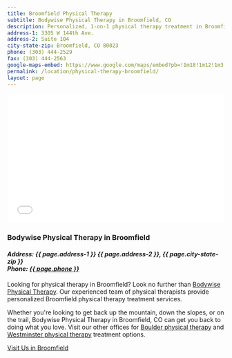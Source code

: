 ```yaml
---
title: Broomfield Physical Therapy
subtitle: Bodywise Physical Therapy in Broomfield, CO
description: Personalized, 1-on-1 physical therapy treatment in Broomfield, CO at Bodywise. Visit our Broomfield physical therapy office today.
address-1: 3305 W 144th Ave.
address-2: Suite 104
city-state-zip: Broomfield, CO 80023
phone: (303) 444-2529
fax: (303) 444-2563
google-maps-embed: https://www.google.com/maps/embed?pb=!1m18!1m12!1m3!1d3058.2544160308767!2d-105.03021478487967!3d39.958064179421!2m3!1f0!2f0!3f0!3m2!1i1024!2i768!4f13.1!3m3!1m2!1s0x876b8bc4c8947c8f%3A0xe3a3848ad6eea69e!2sBodywise+Physical+Therapy!5e0!3m2!1sen!2sus!4v1550783699727
permalink: /location/physical-therapy-broomfield/
layout: page
---
```


<!-- Google Map Embed -->

<iframe src="{{ page.google-maps-embed }}" width="100%" height="300" frameborder="0" style="border:0" allowfullscreen></iframe>

<h3>Bodywise Physical Therapy in Broomfield</h3>
<address>
  <h4>Address: {{ page.address-1 }} {{ page.address-2 }}, {{ page.city-state-zip }}<br>
  Phone: <a href="tel:13034442529">{{ page.phone }}</a></h4>
</address>

Looking for physical therapy in Broomfield? Look no further than [Bodywise Physical Therapy](/). Our experienced team of physical therapists provide personalized Broomfield physical therapy treatment services.

Whether you're looking to get back up the mountain, down the slopes, or on the trail, Bodywise Physical Therapy in Broomfield, CO can get you back to doing what you love. Visit our other offices for [Boulder physical therapy](/location/physical-therapy-boulder/) and [Westminster physical therapy](/location/physical-therapy-westminster/) treatment options.

<!-- Contact Button -->
<a href="/contact-us/" class="button primary">Visit Us in Broomfield</a>

